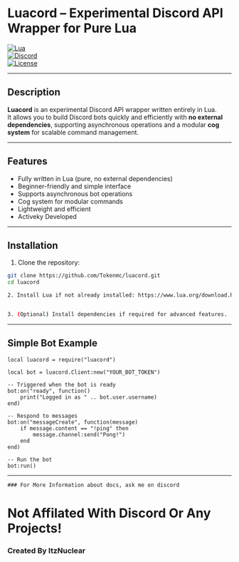 # Luacord – Experimental Discord API Wrapper for Pure Lua

[![Lua](https://img.shields.io/badge/Lua-Blue?logo=lua&logoColor=white)](https://www.lua.org/)  
[![Discord](https://img.shields.io/badge/Discord-7289DA?logo=discord&logoColor=white)](https://discord.com/)  
[![License](https://img.shields.io/badge/License-Unlicense-green)](LICENSCE)

---

## Description

**Luacord** is an experimental Discord API wrapper written entirely in Lua.  
It allows you to build Discord bots quickly and efficiently with **no external dependencies**, supporting asynchronous operations and a modular **cog system** for scalable command management.

---

## Features

- Fully written in Lua (pure, no external dependencies)  
- Beginner-friendly and simple interface  
- Supports asynchronous bot operations  
- Cog system for modular commands  
- Lightweight and efficient
- Activeky Developed

---

## Installation

1. Clone the repository:

```bash
git clone https://github.com/Tokenmc/luacord.git
cd luacord

2. Install Lua if not already installed: https://www.lua.org/download.html


3. (Optional) Install dependencies if required for advanced features.
```

---

## Simple Bot Example
```
local luacord = require("luacord")

local bot = luacord.Client:new("YOUR_BOT_TOKEN")

-- Triggered when the bot is ready
bot:on("ready", function()
    print("Logged in as " .. bot.user.username)
end)

-- Respond to messages
bot:on("messageCreate", function(message)
    if message.content == "!ping" then
        message.channel:send("Pong!")
    end
end)

-- Run the bot
bot:run()
```

---

```
### For More Information about docs, ask me on discord
```

# Not Affilated With Discord Or Any Projects!

### Created By ItzNuclear
